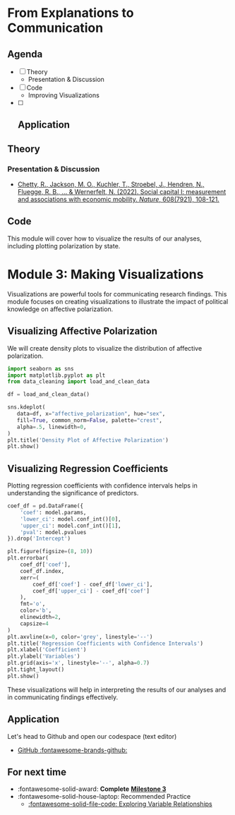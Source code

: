 # From Explanations to Communication

## Agenda
- [ ] Theory
    - Presentation & Discussion
- [ ] Code 
    - Improving Visualizations 
- [ ] Application
    - 

## Theory

### Presentation & Discussion

- [Chetty, R., Jackson, M. O., Kuchler, T., Stroebel, J., Hendren, N., Fluegge, R. B., ... & Wernerfelt, N. (2022). Social capital I: measurement and associations with economic mobility. *Nature*, 608(7921), 108-121.](https://www.nature.com/articles/s41586-022-04996-4.pdf)


## Code 

This module will cover how to visualize the results of our analyses, including plotting polarization by state.

# Module 3: Making Visualizations

Visualizations are powerful tools for communicating research findings. This module focuses on creating visualizations to illustrate the impact of political knowledge on affective polarization.

## Visualizing Affective Polarization

We will create density plots to visualize the distribution of affective polarization.

```python
import seaborn as sns
import matplotlib.pyplot as plt
from data_cleaning import load_and_clean_data

df = load_and_clean_data()

sns.kdeplot(
   data=df, x="affective_polarization", hue="sex",
   fill=True, common_norm=False, palette="crest",
   alpha=.5, linewidth=0,
)
plt.title('Density Plot of Affective Polarization')
plt.show()
```

## Visualizing Regression Coefficients

Plotting regression coefficients with confidence intervals helps in understanding the significance of predictors.

```python
coef_df = pd.DataFrame({
    'coef': model.params,
    'lower_ci': model.conf_int()[0],
    'upper_ci': model.conf_int()[1],
    'pval': model.pvalues
}).drop('Intercept')

plt.figure(figsize=(8, 10))
plt.errorbar(
    coef_df['coef'], 
    coef_df.index, 
    xerr=(
        coef_df['coef'] - coef_df['lower_ci'], 
        coef_df['upper_ci'] - coef_df['coef']
    ), 
    fmt='o', 
    color='b', 
    elinewidth=2, 
    capsize=4
)
plt.axvline(x=0, color='grey', linestyle='--')
plt.title('Regression Coefficients with Confidence Intervals')
plt.xlabel('Coefficient')
plt.ylabel('Variables')
plt.grid(axis='x', linestyle='--', alpha=0.7)
plt.tight_layout()
plt.show()
```

These visualizations will help in interpreting the results of our analyses and in communicating findings effectively.


## Application

Let's head to Github and open our codespace (text editor)
- [GitHub :fontawesome-brands-github:](https://github.com/)


## For next time
- :fontawesome-solid-award: **Complete** [**Milestone 3**](https://colab.research.google.com/github/mickaeltemporao/data-analysis/blob/main/materials/assignment-3.ipynb)
- :fontawesome-solid-house-laptop: Recommended Practice
    - [:fontawesome-solid-file-code: Exploring Variable Relationships](https://colab.research.google.com/github/mickaeltemporao/itds/blob/main/materials/05-data-exploration-rows.ipynb)

